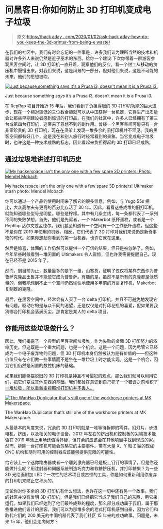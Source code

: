 # 问黑客日:你如何防止 3D 打印机变成电子垃圾

> 原文:[https://hack aday . com/2020/01/02/ask-hack aday-how-do-you-keep-the-3d-printer-from-being-e waste/](https://hackaday.com/2020/01/02/ask-hackaday-how-do-you-keep-the-3d-printer-from-becoming-ewaste/)

在我们的社区中，我们有时会忘记的一件事是，许多我们认为理所当然的技术和机器对许多外人来说仍然是近乎巫术的东西。给你一个建议:下次你带着一群游客参观黑客空间时，让 3D 打印机一直开着，观察他们的反应，看一个钳工从移动的挤压机中慢慢出来。对我们来说，这是风景的一部分，但对他们来说，这是不可能的未来，他们的思想被吹。

[![Just because something says it's a Prusa i3, doesn't mean it is a Prusa i3.](../Images/f04b0e4b5d8840c95de678e91e99bcaf.png)](https://hackaday.com/wp-content/uploads/2019/11/prusa-i3-clones.jpg)

Just because something *says* it’s a Prusa i3, doesn’t mean it *is* a Prusa i3.

在 RepRap 项目开始近 15 年后，我们看到了负担得起的 3D 打印机功能的巨大进步，现在一个相对较低的三位数金额就可以从中国获得一台机器，它将生产出质量会让那些早期建设者感到惊讶的打印品。在我们的社区中，许多人已经拥有了第三台或第四台打印机，这带来了意想不到的副作用。曾经一个黑客空间可能只有一台非常珍贵的 3D 打印机，现在在货架上发现一堆多余的旧打印机并不罕见。我的黑客空间都有好几个，这是我在和别人旅行时经常看到的景象。当它变成电子垃圾时，也许这是一种技术成熟的标志，因此看起来负担得起的 3D 打印已经成熟。

## 通过垃圾堆讲述打印机历史

[![My hackerspace isn't the only one with a few spare 3D printers! Photo: Mendel Mobach](../Images/a32b45ff5de3495e1313f2a62dd5ba0d.png)](https://hackaday.com/wp-content/uploads/2019/11/hack42-ultimakers.jpg)

My hackerspace isn’t the only one with a few spare 3D printers! Ultimaker stash photo: Mendel Mobach

你可以通过一个产品的使用时间来了解它的很多信息，例如，与 Yugo 55s 相比，大众高尔夫有更高的百分比存活了 30 年。因此，看看这些成堆的旧打印机，就能知道哪些型号是明星，哪些是柠檬。其中有几条主线，每一条都代表了一系列不同的失败梦想。首先，他们是先驱者，一个 Makerbot 纸杯蛋糕，或者是一个 RepRap 达尔文或孟德尔。我们甚至知道有一个空间有一个工作纸杯蛋糕，但这些不是你在 2019 年使用的机器。相反，它们代表了 3D 打印对我们来说仍是新奇事物的时代。如果你想起你看到的第一台机器，也许它就在这里。

然后是惊喜，体面的工作仍然可以提供一个可信的结果，但只是被忽略了。例如，今年早些时候看到一堆闲置的 Ultimakers 令人震惊，但也许我需要提醒自己，现在已经不是 2015 年了。

然而，到目前为止，数量最多的是下一组，山寨货，证明了仅仅将某样东西作为普鲁萨克隆品出售并不能使它成为普鲁萨。有趣的是，虽然不是所有的克隆都是低质量的，但我能想到不止一个空间仍然愉快地使用多年前的万豪复印机，Makerbot 复制器的克隆。

最后，在黑客空间中，经常会有人买了一台 delta 打印机，并且不可避免地发现它有问题。驱动它的是与众不同的渴望，还是仅仅是对打印花瓶的喜爱，但如果要我猜哪台打印机会落满灰尘，那肯定是某人的 delta 项目。

## 你能用这些垃圾做什么？

因此，我们揭露了一个典型的黑客空间垃圾堆，作为失败的桌面 3D 打印努力的浓缩历史，但这既是一个重大问题，也是一个机会。这是一个问题，因为尽管它已经成为一个电子废弃物的问题，但 3D 打印机本身仍然被认为是有价值的——但这种价值只有在它们做一些事情而不是坐在一堆垃圾上时才能实现。这是一个机会，因为它们仍然是闲置的数控机床的基础。

如果我们能够摆脱旧的 3D 打印机是神圣不可侵犯的观点，那么我们就可以利用它们，把它们变成其他东西的基础。我们都曾在意识到自己犯了一个错误之前[堆积了一堆垃圾，所以重新审视那堆打印机并不丢人。](https://hackaday.com/2016/10/13/too-good-to-throw-away-dealing-with-an-out-of-control-junk-hoard/)

[![The WanHao Duplicator that's still one of the workhorse printers at MK Makerspace.](../Images/04984b7a4b3761d183e21ea4f821dc6f.png)](https://hackaday.com/wp-content/uploads/2019/11/wanhao-duplicator.jpg)

The WanHao Duplicator that’s still one of the workhorse printers at MK Makerspace.

从最基本的角度来说，冗余的 3D 打印机就是一堆等待拆卸的零件。幻灯片，步进电机，挤压，以及相关的电子设备。2012 年左右的挤出机和控制板的尖端技术能否在 2019 年派上用场还值得怀疑，但其余的应该会在其他项目中找到现成的家。然而，拆除一台打印机可能会忽略它的主要事件。带有大量 X、Y 和 Z 轴的现成 CNC 机构和随时可用的控制器应该能够提供无限的可能性。

给它装上一个迷你路由器或者一个雕刻激光器已经是板上钉钉的事情了，但是你还能做什么呢？用注射器和伺服系统制造巧克力和软糖挤压机，并打印糖果？为一些 3D 光绘画附加 LED？一次性的艺术项目或古怪的工具，你是如何重新利用你废弃的打印机来防止它积灰的。

无论你对你多余的 3D 打印机有什么想法，也许在这一切中还有另一个故事。我们的社区并没有发明 3D 打印机，但是我们已经把它当成了我们自己的东西，用它来运行。如果我们已经达到了他们最终成熟的程度，那么部分成功属于我们，属于那些推进他们设计的黑客。我们可以为那堆多余的老式打印机感到自豪，因为它们和取代它们的 200 美元的中国机器代表了我们社区 15 年来的成功故事。问题是，未来 15 年，他们会走向何方？